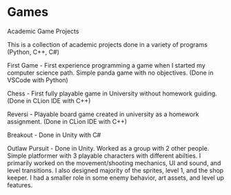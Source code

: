 # Games
Academic Game Projects

This is a collection of academic projects done in a variety of programs (Python, C++, C#)

First Game - First experience programming a game when I started my computer science path. Simple panda game with no objectives. (Done in VSCode with Python)

Chess - First fully playable game in University without homework guiding. (Done in CLion IDE with C++)

Reversi - Playable board game created in university as a homework assignment. (Done in CLion IDE with C++)

Breakout - Done in Unity with C#

Outlaw Pursuit - Done in Unity. Worked as a group with 2 other people. Simple platformer with 3 playable characters with different abilties. I primarily
worked on the movement/shooting mechanics, UI and sound, and level transitions. I also designed majority of the sprites, level 1, and the shop keeper.
I had a smaller role in some enemy behavior, art assets, and level up features.
